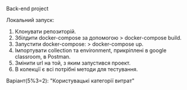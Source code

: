 Back-end project

Локальний запуск:

1. Клонувати репозиторій.
2. Збілдити docker-compose за допомогою > docker-compose build.
3. Запустити docker-compose: > docker-compose up.
4. Імпортувати collection та environment, прикріплені в google classroom, в Postman.
5. Змінити url на той, з яким запустився проект.
6. В колекції є всі потрібні методи для тестування.

Варіант(5%3=2): "Користувацькі категорії витрат"